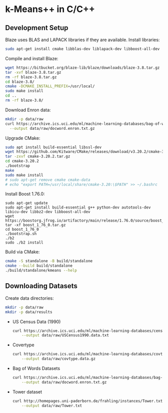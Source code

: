 # k-Means++ in C/C++

## Development Setup

Blaze uses BLAS and LAPACK libraries if they are available. Install libraries:

```bash
sudo apt-get install cmake libblas-dev liblapack-dev libboost-all-dev
```

Compile and install Blaze:

```bash
wget https://bitbucket.org/blaze-lib/blaze/downloads/blaze-3.8.tar.gz
tar -xvf blaze-3.8.tar.gz
rm -rf blaze-3.8.tar.gz
cd blaze-3.8/
cmake -DCMAKE_INSTALL_PREFIX=/usr/local/
sudo make install
cd ..
rm -rf blaze-3.8/
```

Download Enron data:

```bash
mkdir -p data/raw
curl https://archive.ics.uci.edu/ml/machine-learning-databases/bag-of-words/docword.enron.txt.gz \
  --output data/raw/docword.enron.txt.gz
```

Upgrade CMake:

```bash
sudo apt install build-essential libssl-dev
wget https://github.com/Kitware/CMake/releases/download/v3.20.2/cmake-3.20.2.tar.gz
tar -zxvf cmake-3.20.2.tar.gz
cd cmake-3.20.2
./bootstrap
make 
sudo make install
# sudo apt-get remove cmake cmake-data
# echo "export PATH=/usr/local/share/cmake-3.20:\$PATH" >> ~/.bashrc
```

Install Boost 1.76.0:

```
sudo apt-get update
sudo apt-get install build-essential g++ python-dev autotools-dev libicu-dev libbz2-dev libboost-all-dev
wget https://boostorg.jfrog.io/artifactory/main/release/1.76.0/source/boost_1_76_0.tar.gz 
tar -xf boost_1_76_0.tar.gz
cd boost_1_76_0
./bootstrap.sh
./b2
sudo ./b2 install
```

Build via CMake:

```bash
cmake -S standalone -B build/standalone
cmake --build build/standalone
./build/standalone/kmeans --help
```

## Downloading Datasets

Create data directories:

```bash
mkdir -p data/raw
mkdir -p data/results
```

- US Census Data (1990)

    ```bash
    curl https://archive.ics.uci.edu/ml/machine-learning-databases/census1990-mld/USCensus1990.data.txt \
        --output data/raw/USCensus1990.data.txt
    ```

- Covertype

    ```bash
    curl https://archive.ics.uci.edu/ml/machine-learning-databases/covtype/covtype.data.gz \
        --output data/raw/covtype.data.gz
    ```

- Bag of Words Datasets

    ```bash
    curl https://archive.ics.uci.edu/ml/machine-learning-databases/bag-of-words/docword.enron.txt.gz \
        --output data/raw/docword.enron.txt.gz
    ```
- Tower dataset

    ```bash
    curl http://homepages.uni-paderborn.de/frahling/instances/Tower.txt \
        --output data/raw/Tower.txt
    ```
